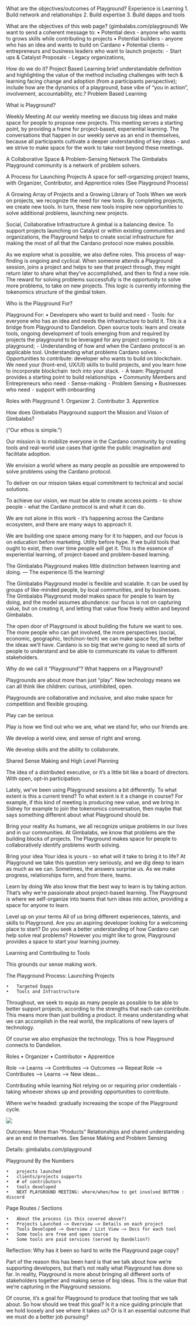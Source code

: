 What are the objectives/outcomes of Playground?
Experience is Learning
	1.	Build network and relationships
	2.	Build expertise
	3.	Build dapps and tools

What are the objectives of this web page? (gimbalabs.com/playground) 
We want to send a coherent message to:
	•	Potential devs - anyone who wants to grows skills while contributing to projects
	•	Potential builders - anyone who has an idea and wants to build on Cardano
	•	Potential clients - entrepreneurs and business leaders who want to launch projects:
	⁃	Start ups & Catalyst Proposals
	⁃	 Legacy organizations, 

How do we do it?
Project Based Learning brief understandable definition and highlighting the value of the method including challenges with tech & learning facing change and adoption (from a participants perspective); include how are the dynamics of a playground, base vibe of “you in action”, involvement, accountability, etc.?
Problem Based Learning

What is Playground?

Weekly Meeting
At our weekly meeting we discuss big ideas and make space for people to propose new projects. This meeting serves a starting point, by providing a frame for project-based, experiential learning. The conversations that happen in our weekly serve as an end in themselves, because all participants cultivate a deeper understanding of key ideas - and we strive to make space for the work to take root beyond these meetings.

A Collaborative Space & Problem-Sensing Network
The Gimbalabs Playground community is a network of problem solvers.

A Process for Launching Projects
A space for self-organizing project teams, with Organizer, Contributor, and Apprentice roles
(See Playground Process)

A Growing Array of Projects and a Growing Library of Tools
When we work on projects, we recognize the need for new tools. By completing projects, we create new tools. In turn, these new tools inspire new opportunities to solve additional problems, launching new projects.

Social, Collaborative Infrastructure
A gimbal is a balancing device. To support projects launching on Catalyst or within existing communities and organizations, the Playground helps to create social infrastructure for making the most of all that the Cardano protocol now makes possible.

As we explore what is possible, we also define roles. This process of way-finding is ongoing and cyclical. When someone attends a Playground session, joins a project and helps to see that project through, they might return later to share what they’ve accomplished, and then to find a new role. The reward for solving problems successfully is the opportunity to solve more problems, to take on new projects. This logic is currently informing the tokenomics structure of the gimbal token.

Who is the Playground For?

Playground For: 
	•	Developers who want to build and need 
	⁃	Tools: for everyone who has an idea and needs the infrastructure to build it. This is a bridge from Playground to Dandelion. Open source tools:  learn and create tools, ongoing development of tools emerging from and required by projects the playground to be leveraged for any project coming to playground; 
	⁃	Understanding of how and when the Cardano protocol is an applicable tool. Understanding what problems Cardano solves.
	⁃	Opportunities to contribute: developer who wants to build on blockchain. We need your (front-end, UX/UI) skills to build projects, and you learn how to incorporate blockchain  tech into your stack. 
	⁃	A team: Playground provides a starting point to build relationships 
	•	Community Members and Entrepreneurs who need
	⁃	Sense-making
	⁃	Problem Sensing
	•	Businesses who need
	⁃	support with onboarding

Roles with Playground
	1.	Organizer
	2.	Contributor
	3.	Apprentice

 How does Gimbalabs Playground support the Mission and Vision of Gimbalabs?

(“Our ethos is simple.”)

Our mission is to mobilize everyone in the Cardano community by creating tools and real-world use cases that ignite the public imagination and facilitate adoption.

We envision a world where as many people as possible are empowered to solve problems using the Cardano protocol.

To deliver on our mission takes equal commitment to technical and social solutions.

To achieve our vision, we must be able to create access points - to show people - what the Cardano protocol is and what it can do.

We are not alone in this work - it’s happening across the Cardano ecosystem, and there are many ways to approach it.

We are building one space among many for it to happen, and our focus is on education before marketing. Utility before hype. If we build tools that ought to exist, then over time people will get it. This is the essence of experiential learning, of project-based and problem-based learning.

The Gimbalabs Playground makes little distinction between learning and doing. — The experience IS the learning!

The Gimbalabs Playground model is flexible and scalable. It can be used by groups of like-minded people, by local communities, and by businesses. The Gimbalabs Playground model makes space for people to learn by doing, and the model assumes abundance: our focus is not on capturing value, but on creating it, and letting that value flow freely within and beyond Gimbalabs.

The open door of Playground is about building the future we want to see. The more people who can get involved, the more perspectives (social, economic, geographic, tech/non-tech) we can make space for, the better the ideas we’ll have. Cardano is so big that we’re going to need all sorts of people to understand and be able to communicate its value to different stakeholders.

Why do we call it “Playground”? 
What happens on a Playground?

Playgrounds are about more than just “play”. New technology means we can all think like children: curious, uninhibited, open.

Playgrounds are collaborative and inclusive, and also make space for competition and flexible grouping.

Play can be serious

Play is how we find out who we are, what we stand for, who our friends are.

We develop a world view, and sense of right and wrong.

We develop skills and the ability to collaborate.


Shared Sense Making and High Level Planning

The idea of a distributed executive, or it’s a little bit like a board of directors. With open, opt-in participation.

Lately, we’ve been using Playground sessions a bit differently. To what extent is this a current trend? To what extent is it a change in course? For example, if this kind of meeting is producing new value, and we bring in Sidney for example to join the tokenomics conversation, then maybe that says something different about what Playground should be.

Bring your reality 
As humans, we all recognize unique problems in our lives and in our communities. At Gimbalabs, we know that problems are the building blocks of projects. The Playground makes space for people to collaboratively identify problems worth solving.

Bring your idea
Your idea is yours - so what will it take to bring it to life? At Playground we take this question very seriously, and we dig deep to learn as much as we can. Sometimes, the answers surprise us. As we make progress, relationships form, and from there, teams.

Learn by doing
We also know that the best way to learn is by taking action. That’s why we’re passionate about project-based learning. The Playground is where we self-organize into teams that turn ideas into action, providing a space for anyone to learn.

Level up on your terms
All of us bring different experiences, talents, and skills to Playground. Are you an aspiring developer looking for a welcoming place to start? Do you seek a better understanding of how Cardano can help solve real problems? However you might like to grow, Playground provides a space to start your learning journey.

Learning and Contributing to Tools

This grounds our sense making work.

The Playground Process: Launching Projects

	•	Targeted Dapps
	•	Tools and Infrastructure

Throughout, we seek to equip as many people as possible to be able to better support projects, according to the strengths that each can contribute. This means more than just building a product. It means understanding what we can accomplish in the real world, the implications of new layers of technology.

Of course we also emphasize the technology. This is how Playground connects to Dandelion. 


Roles
	•	Organizer
	•	Contributor
	•	Apprentice

Role —> Learns —> Contributes —> Outcomes —> Repeat
Role —> Contributes —> Learns —> New ideas…

Contributing while learning
Not relying on or requiring prior credentials - taking whoever shows up and providing opportunities to contribute.

Where we’re headed: gradually increasing the scope of the Playground cycle.

![][gifgtNdoQXHMAXYw-bLf7NCCrMEz10tlhZZLmgsFm1L-c_a8lkSIxwKRo0NqOkwhquPex1wsqMygweyUFVbJu75qQx6_t_i3iG-JKJWofKiT9skALhz-BpfkrvUYooVT3b_GBakm]


Outcomes: More than “Products”
Relationships and shared understanding are an end in themselves. See Sense Making and Problem Sensing

Details: gimbalabs.com/playground 

Playground By the Numbers

	•	projects launched
	•	clients/projects supports
	•	# of contributors
	•	tools developed
	•	NEXT PLAYGROUND MEETING: where/when/how to get involved BUTTON : discord


Page Routes / Sections

	•	About the process (is this covered above?)
	•	Projects Launched —> Overview —> Details on each project
	•	Tools Developed —> Overview / List View —> Docs for each tool
	•	Some tools are free and open source
	•	Some tools are paid services (served by Dandelion?)


Reflection: Why has it been so hard to write the Playground page copy? 

Part of the reason this has been hard is that we talk about how we’re supporting developers, but that’s not really what Playground has done so far. In reality, Playground is more about bringing all different sorts of stakeholders together and making sense of big ideas. This is the value that we’re capturing in the Playground sessions. 

Of course, it’s a goal for Playground to produce that tooling that we talk about. So how should we treat this goal? Is it a nice guiding principle that we hold loosely and see where it takes us? Or is it an essential outcome that we must do a better job pursuing?



[gifgtNdoQXHMAXYw-bLf7NCCrMEz10tlhZZLmgsFm1L-c_a8lkSIxwKRo0NqOkwhquPex1wsqMygweyUFVbJu75qQx6_t_i3iG-JKJWofKiT9skALhz-BpfkrvUYooVT3b_GBakm]: gifgtNdoQXHMAXYw-bLf7NCCrMEz10tlhZZLmgsFm1L-c_a8lkSIxwKRo0NqOkwhquPex1wsqMygweyUFVbJu75qQx6_t_i3iG-JKJWofKiT9skALhz-BpfkrvUYooVT3b_GBakm.png